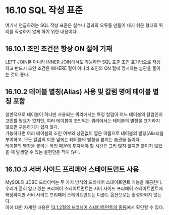 # 16.10 SQL 작성 표준

여기서 언급하려는 SQL 작성 표준은 실수나 결과의 오류를 만들어 내기 쉬운 형태의 쿼리를 작성하지 않게 하기 위한 내용이다.

## 16.10.1 조인 조건은 항상 ON 절에 기재

LEFT JOIN뿐 아니라 INNER JOIN에서도 가능하면 SQL 표준 조인 표기법으로 작성하고 반드시 조인 조건은 WHERE 절이 아니라 조인의 ON 절에 명시하는 습관을 들이는 것이 좋다.

## 16.10.2 테이블 별칭(Alias) 사용 및 칼럼 명에 테이블 별칭 포함

일반적으로 테이블이 하나만 사용되는 쿼리에서는 특정 칼럼이 어느 테이블의 칼럼인지 고민할 필요가 없지만, 여러 테이블이 조인되는 쿼리에서는 테이블의 별칭을 표기하지 않으면 구분하기가 쉽지 않다.  
가능하다면 여러 테이블의 조인 여부와 상관없이 짧은 이름으로 테이블의 별칭(Alias)을 부여하고, 모든 칼럼의 이름 앞에는 테이블의 별칭을 붙이는 습관을 들이자.  
테이블의 별칭을 붙이는 작업 때문에 투자해야 할 시간은 그리 많지 않지만 붙이지 않았을 때 발생할 수 있는 불편함은 작지 않다.

## 16.10.3 서버 사이드 프리페어 스테이트먼트 사용

MySQL의 JDBC 드라이버는 두 가지 방식의 프리페어 스테이트먼트 기능을 제공한다.  
우리가 흔히 알고 있는 프리페어 스테이트먼트는 서버 사이드 프리페어 스테이트먼트에 해당하지만 서버 사이드 프리페어 스테이트먼트는 디폴트 옵션으로는 활성화되지 않는다.  
이에 대한 자세한 내용은 [13.1.2절의 프리페어 스테이트먼트의 종류](../13장%20프로그램%20연동/13.1.md#프리페어-스테이트먼트의-종류)에서 확인할 수 있다.

